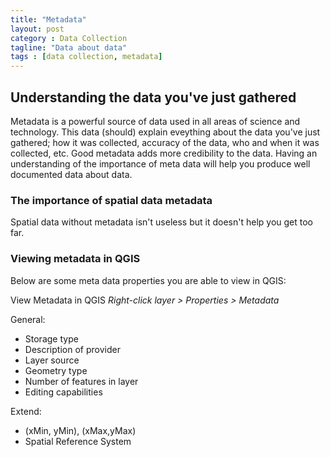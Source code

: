 ```yaml
---
title: "Metadata"
layout: post
category : Data Collection
tagline: "Data about data"
tags : [data collection, metadata]
---
```


## Understanding the data you've just gathered

Metadata is a powerful source of data used in all areas of science and technology. This data (should) explain eveything about the data you've just gathered; how it was collected, accuracy of the data, who and when it was collected, etc. Good metadata adds more credibility to the data. Having an understanding of the importance of meta data will help you produce well documented data about data.

### The importance of spatial data metadata

Spatial data without metadata isn't useless but it doesn't help you get too far. 

### Viewing metadata in QGIS

Below are some meta data properties you are able to view in QGIS:

View Metadata in QGIS <em>Right-click layer > Properties > Metadata</em>

General: 

 * Storage type
 * Description of provider
 * Layer source
 * Geometry type
 * Number of features in layer
 * Editing capabilities

Extend: 

 * (xMin, yMin), (xMax,yMax)
 * Spatial Reference System


